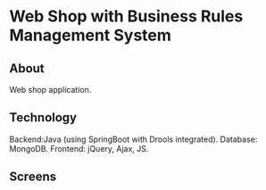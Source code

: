 # Web Shop with Business Rules Management System 

## About
Web shop application.

## Technology
Backend:Java (using SpringBoot with Drools integrated). Database: MongoDB. Frontend: jQuery, Ajax, JS.

## Screens

